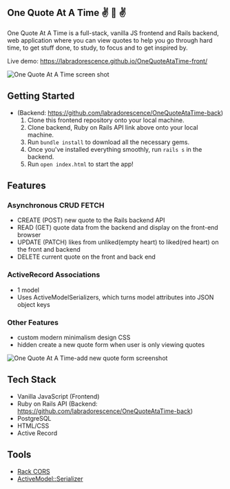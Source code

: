 ## One Quote At A Time  ✌ 💬  ✌

One Quote At A Time is a full-stack, vanilla JS frontend and Rails backend, web application where you can view quotes to help you go through hard time, to get stuff done, to study, to focus and to get inspired by. 

Live demo: https://labradorescence.github.io/OneQuoteAtaTime-front/

![One Quote At A Time screen shot](https://user-images.githubusercontent.com/52639837/87259873-4e7c9e00-c47c-11ea-820c-9e7244064272.png)


## Getting Started
* (Backend: https://github.com/labradorescence/OneQuoteAtaTime-back)
    1. Clone this frontend repository onto your local machine.
    2. Clone backend, Ruby on Rails API link above onto your local machine. 
    3. Run `bundle install` to download all the necessary gems.
    4. Once you've installed everything smoothly, run `rails s` in the backend. 
    5. Run `open index.html` to start the app!


## Features

### Asynchronous CRUD FETCH
* CREATE (POST) new quote to the Rails backend API 
* READ (GET) quote data from the backend and display on the front-end browser
* UPDATE (PATCH) likes from unliked(empty heart) to liked(red heart) on the front and backend
* DELETE  current quote on the front and back end

### ActiveRecord Associations
* 1 model 
* Uses ActiveModelSerializers, which turns model attributes into JSON object keys

### Other Features
* custom modern minimalism design CSS
* hidden create a new quote form when user is only viewing quotes

![One Quote At A Time-add new quote form screenshot](https://user-images.githubusercontent.com/52639837/87260002-348f8b00-c47d-11ea-9369-369270c38f93.png)


## Tech Stack

* Vanilla JavaScript (Frontend)
* Ruby on Rails API (Backend: https://github.com/labradorescence/OneQuoteAtaTime-back)
* PostgreSQL
* HTML/CSS
* Active Record

## Tools

* [Rack CORS](https://github.com/cyu/rack-cors)
* [ActiveModel::Serializer](https://github.com/rails-api/active_model_serializers)
